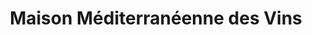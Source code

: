 ---
title: "Maison Méditerranéenne des Vins"
url: /le-grau-du-roi/maison-mediterraneenne-des-vins/
shop: commodité
---